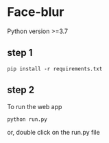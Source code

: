 # Face-blur

Python version >=3.7
## step 1
```
pip install -r requirements.txt
```
## step 2
To run the web app 

```
python run.py
```
or, double click on the run.py file
